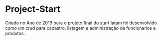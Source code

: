 # Project-Start
Criado no Ano de 2019 para o projeto final do start latam foi desenvolvido como um crud para cadastro, listagem e administração de funcionarios e produtos.
